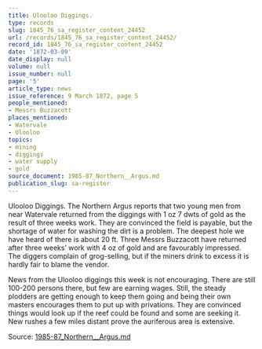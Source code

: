 ```yaml
---
title: Ulooloo Diggings.
type: records
slug: 1845_76_sa_register_content_24452
url: /records/1845_76_sa_register_content_24452/
record_id: 1845_76_sa_register_content_24452
date: '1872-03-09'
date_display: null
volume: null
issue_number: null
page: '5'
article_type: news
issue_reference: 9 March 1872, page 5
people_mentioned:
- Messrs Buzzacott
places_mentioned:
- Watervale
- Ulooloo
topics:
- mining
- diggings
- water supply
- gold
source_document: 1985-87_Northern__Argus.md
publication_slug: sa-register
---
```


Ulooloo Diggings.  The Northern Argus reports that two young men from near Watervale returned from the diggings with 1 oz 7 dwts of gold as the result of three weeks work.  They are convinced the field is payable, but the shortage of water for washing the dirt is a problem.  The deepest hole we have heard of there is about 20 ft.  Three Messrs Buzzacott have returned after three weeks’ work with 4 oz of gold and are favourably impressed.  The diggers complain of grog-selling, but if the miners drink to excess it is hardly fair to blame the vendor.

News from the Ulooloo diggings this week is not encouraging.  There are still 100-200 persons there, but few are earning wages.  Still, the steady plodders are getting enough to keep them going and being their own masters encourages them to put up with privations.  They are convinced things would look up if the reef could be found and some are seeking it.  New rushes a few miles distant prove the auriferous area is extensive.

Source: [1985-87_Northern__Argus.md](/downloads/markdown/1985-87_Northern__Argus.md)
